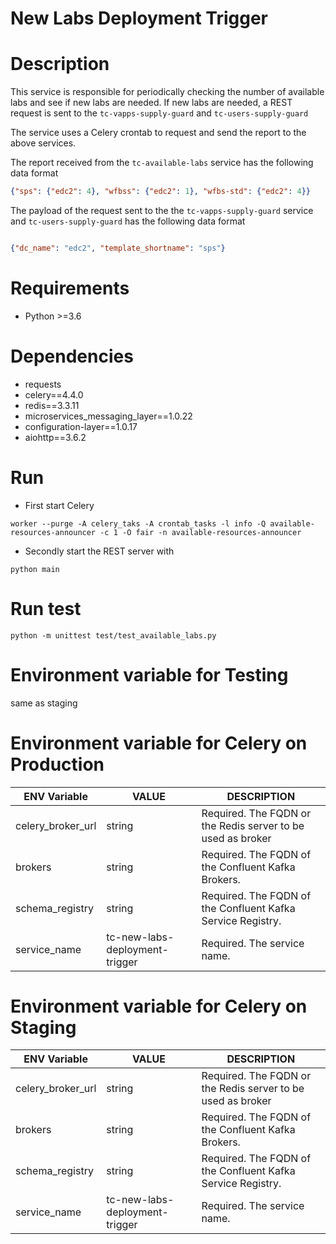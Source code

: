 
# New Labs Deployment Trigger

# Description 

This service is responsible for periodically checking the number of available labs and see if new labs are needed.
If new labs are needed, a REST request is sent to the `tc-vapps-supply-guard` and `tc-users-supply-guard`

The service uses a Celery crontab to request and send the report to the above services. 

The report received from the `tc-available-labs` service has the following data format 

```json
{"sps": {"edc2": 4}, "wfbss": {"edc2": 1}, "wfbs-std": {"edc2": 4}}

```
The payload of the request sent to the the `tc-vapps-supply-guard` service and `tc-users-supply-guard` has the following data format 


```json

{"dc_name": "edc2", "template_shortname": "sps"}

```


# Requirements

* Python >=3.6

# Dependencies

* requests
* celery==4.4.0
* redis==3.3.11
* microservices_messaging_layer==1.0.22
* configuration-layer==1.0.17
* aiohttp==3.6.2

# Run

* First start Celery 

`worker --purge -A celery_taks -A crontab_tasks -l info -Q available-resources-announcer -c 1 -O fair -n available-resources-announcer`

* Secondly start the REST server with 

`python main`


# Run test 

`python -m unittest test/test_available_labs.py`



# Environment variable for Testing 

same as staging


# Environment variable for Celery  on Production

| ENV Variable  | VALUE | DESCRIPTION                                                                       |
|---------------|------|------------------------------------------------------------------------------------|
| celery_broker_url   | string    | Required. The FQDN or the Redis server to be used as broker |
| brokers    | string   | Required. The FQDN of the Confluent Kafka Brokers.|
| schema_registry               | string   | Required. The FQDN of the Confluent Kafka Service Registry.|
| service_name                    |tc-new-labs-deployment-trigger   | Required. The service name.|



# Environment variable for Celery on Staging


| ENV Variable  | VALUE | DESCRIPTION                                                                       |
|---------------|------|------------------------------------------------------------------------------------|
| celery_broker_url   | string    | Required. The FQDN or the Redis server to be used as broker |
| brokers    | string   | Required. The FQDN of the Confluent Kafka Brokers.|
| schema_registry               | string   | Required. The FQDN of the Confluent Kafka Service Registry.|
| service_name                    |tc-new-labs-deployment-trigger  | Required. The service name.|